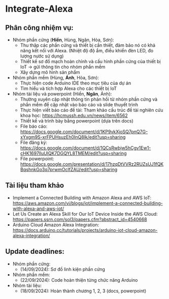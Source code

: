# Integrate-Alexa

## Phân công nhiệm vụ:
- Nhóm phần cứng (**Hiển**, Hùng, Ngân, Hòa, Sơn):
  + Thu thập các phần cứng và thiết bị cần thiết, đảm bảo nó có khả năng kết nối với Alexa. (Nhiệt độ độ ẩm, điều khiển đèn LED, đo lượng nước sử dụng)
  + Thiết kế sơ đồ mạch hoàn chỉnh và cấu hình phần cứng của thiết bị IoT -> gửi thông tin cho nhóm phần mềm
  + Xây dựng mô hình sản phẩm
- Nhóm phần mềm (Hùng, **Ánh**, Hòa, Sơn):
  + Thực hiện code Arduino IDE theo mục tiêu của dự án
  + Tìm hiểu và tích hợp Alexa cho các thiết bị IoT
- Nhóm tài liệu và powerpoint (Hiển, **Ngân**, Ánh):
  + Thường xuyên cập nhật thông tin phản hồi từ nhóm phần cứng và phần mềm để cập nhật vào báo cáo và slide thuyết trình
  + Thực hiện viết báo cáo đề tài: Tham khảo cấu trúc đề tài nghiên cứu khoa học: https://hcmussh.edu.vn/news/item/6562
  + Thiết kế và trình bày bằng powerpoint (dựa trên docs)
  + File báo cáo: https://docs.google.com/document/d/1KP9vkXjoSQ7pnQ7G-xYxgm9S-xrFPUHsuzEh0InQ8lk/edit?usp=sharing
  + File đăng ký: https://docs.google.com/document/d/1QCsRwbjw5hCgv1Ew1-cHK1697lluUlQK7DGQYL8TMEM/edit?usp=sharing
  + File powerpoint: https://docs.google.com/presentation/d/17hzqDtVVRz2RUZsUJ1fQKBqshnkGo3q7prwmOcIfZAU/edit?usp=sharing

## Tài liệu tham khảo
- Implement a Connected Building with Amazon Alexa and AWS IoT: https://aws.amazon.com/vi/blogs/iot/implement-a-connected-building-with-alexa-and-aws-iot/
- Let Us Create an Alexa Skill for Our IoT Device Inside the AWS Cloud: https://papers.ssrn.com/sol3/papers.cfm?abstract_id=4540668
- Arduino Cloud Amazon Alexa Integration: https://docs.arduino.cc/tutorials/projects/arduino-iot-cloud-amazon-alexa-integration/

## Update deadlines: 
- Nhóm phần cứng:
  + (14/09/2024): Sơ đồ linh kiện phần cứng
- Nhóm phần mềm:
  + (22/09/2024): Code hoàn thiện từng chức năng Arduino 
- Nhóm tài liệu:
  + (18/09/2024): Hoàn thành chương 1, 2, 3 (docs, powerpoint)
